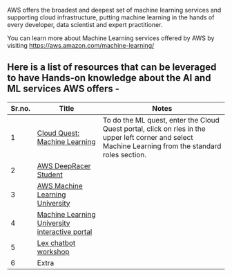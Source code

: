 AWS offers the broadest and deepest set of machine learning services and supporting cloud infrastructure, putting machine learning in the hands of every developer, data scientist and expert practitioner.

 You can learn more about Machine Learning services offered by AWS by visiting https://aws.amazon.com/machine-learning/

## Here is a list of resources that can be leveraged to have Hands-on knowledge about the AI and ML services AWS offers - 

| Sr.no. | Title                                                                                                                                                                                                                                                                                                     | Notes                                                                                                                                                 |
|--------|-----------------------------------------------------------------------------------------------------------------------------------------------------------------------------------------------------------------------------------------------------------------------------------------------------------|-------------------------------------------------------------------------------------------------------------------------------------------------------|
| 1      | [Cloud Quest: Machine Learning](https://explore.skillbuilder.aws/learn/course/11458/play/42651/play-cloud-quest-cloud-practitioner)                                                                                                                                                                       | To do the ML quest, enter the Cloud Quest portal, click on rles in the upper left corner and select Machine Learning from the standard roles section. |
| 2      | [AWS DeepRacer Student](https://aws.amazon.com/deepracer/student/)                                                                                                                                                                                                                                        |                                                                                                                                                       |
| 3      | [AWS Machine Learning University](https://github.com/aws-samples/aws-machine-learning-university-accelerated-nlp/?trk=el_a134p000006gNt0AAE&trkCampaign=Machine_Learning_University_NLP_github&sc_channel=el&sc_campaign=Machine_Learning_University_Webpage_NLP_github_CTA&sc_outcome=Product_Marketing) |                                                                                                                                                       |
| 4      | [Machine Learning University interactive portal](https://mlu-explain.github.io/)                                                                                                                                                                                                                          |                                                                                                                                                       |
| 5      | [Lex chatbot workshop](https://catalog.us-east-1.prod.workshops.aws/workshops/1340db0e-94bd-4014-93e9-dcc218b9d796/en-US)                                                                                                                                                                                 |                                                                                                                                                       |
| 6      | Extra                                                                                                                                                                                                                                                                                                     |                                                                                                                                                       |